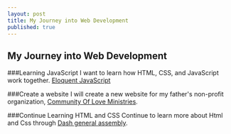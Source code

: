 ```yaml
---
layout: post
title: My Journey into Web Development
published: true
---
```


## My Journey into Web Development

###Learning JavaScript
I want to learn how HTML, CSS, and JavaScript work together.
[Eloquent JavaScript](http://eloquentjavascript.net/)


###Create a website
I will create a new website for my father's non-profit organization, [Community Of Love Ministries](www.communityofloveministries.com).  

###Continue Learning HTML and CSS
Continue to learn more about Html and Css through [Dash general assembly](https://dash.generalassemb.ly/).

